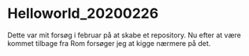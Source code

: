 # Helloworld_20200226
Dette var mit forsøg i februar på at skabe et repository. Nu efter at være kommet tilbage fra Rom forsøger jeg at kigge nærmere på det.

